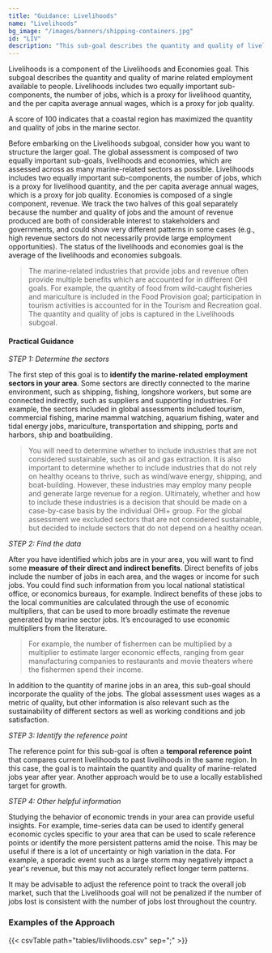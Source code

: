 ```yaml
---
title: "Guidance: Livelihoods"
name: "Livelihoods"
bg_image: "/images/banners/shipping-containers.jpg"
id: "LIV"
description: "This sub-goal describes the quantity and quality of livelihoods for people living on the coast."
---
```


Livelihoods is a component of the Livelihoods and Economies goal. This subgoal describes the quantity and quality of marine related employment available to people. Livelihoods includes two equally important sub-components, the number of jobs, which is a proxy for livelihood quantity, and the per capita average annual wages, which is a proxy for job quality.

A score of 100 indicates that a coastal region has maximized the quantity and quality of jobs in the marine sector.  

Before embarking on the Livelihoods subgoal, consider how you want to structure the larger goal. The global assessment is composed of two equally important sub-goals, livelihoods and economies, which are assessed across as many marine-related sectors as possible. Livelihoods includes two equally important sub-components, the number of jobs, which is a proxy for livelihood quantity, and the per capita average annual wages, which is a proxy for job quality. Economies is composed of a single component, revenue. We track the two halves of this goal separately because the number and quality of jobs and the amount of revenue produced are both of considerable interest to stakeholders and governments, and could show very different patterns in some cases (e.g., high revenue sectors do not necessarily provide large employment opportunities). The status of the livelihoods and economies goal is the average of the livelihoods and economies subgoals.

> The marine-related industries that provide jobs and revenue often provide multiple benefits which are accounted for in different OHI goals. For example, the quantity of food from wild-caught fisheries and mariculture is included in the Food Provision goal; participation in tourism activities is accounted for in the Tourism and Recreation goal. The quantity and quality of jobs is captured in the Livelihoods subgoal.

#### Practical Guidance

*_STEP 1: Determine the sectors_*

The first step of this goal is to **identify the marine-related employment sectors in your area**. Some sectors are directly connected to the marine environment, such as shipping, fishing, longshore workers, but some are connected indirectly, such as suppliers and supporting industries. For example, the sectors included in global assessments included tourism, commercial fishing, marine mammal watching, aquarium fishing, water and tidal energy jobs, mariculture, transportation and shipping, ports and harbors, ship and boatbuilding.

> You will need to determine whether to include industries that are not considered sustainable, such as oil and gas extraction. It is also important to determine whether to include industries that do not rely on healthy oceans to thrive, such as wind/wave energy, shipping, and boat-building. However, these industries may employ many people and generate large revenue for a region. Ultimately, whether and how to include these industries is a decision that should be made on a case-by-case basis by the individual OHI+ group. For the global assessment we excluded sectors that are not considered sustainable, but decided to include sectors that do not depend on a healthy ocean.

*_STEP 2: Find the data_*

After you have identified which jobs are in your area, you will want to find some **measure of their direct and indirect benefits**. Direct benefits of jobs include the number of jobs in each area, and the wages or income for such jobs. You could find such information from you local national statistical office, or economics bureaus, for example. Indirect benefits of these jobs to the local communities are calculated through the use of economic multipliers, that can be used to more broadly estimate the revenue generated by marine sector jobs. It’s encouraged to use economic multipliers from the literature.

> For example, the number of fishermen can be multiplied by a multiplier to estimate larger economic effects, ranging from gear manufacturing companies to restaurants and movie theaters where the fishermen spend their income.

In addition to the quantity of marine jobs in an area, this sub-goal should incorporate the quality of the jobs. The global assessment uses wages as a metric of quality, but other information is also relevant such as the sustainability of different sectors as well as working conditions and job satisfaction. 

*_STEP 3: Identify the reference point_*

The reference point for this sub-goal is often a **temporal reference point** that compares current livelihoods to past livelihoods in the same region. In this case, the goal is to maintain the quantity and quality of marine-related jobs year after year. Another approach would be to use a locally established target for growth. 

*_STEP 4: Other helpful information_*

Studying the behavior of economic trends in your area can provide useful insights. For example, time-series data can be used to identify general economic cycles specific to your area that can be used to scale reference points or identify the more persistent patterns amid the noise. This may be useful if there is a lot of uncertainty or high variation in the data. For example, a sporadic event such as a large storm may negatively impact a year's revenue, but this may not accurately reflect longer term patterns. 

It may be advisable to adjust the reference point to track the overall job market, such that the Livelihoods goal will not be penalized if the number of jobs lost is consistent with the number of jobs lost throughout the country.

### Examples of the Approach
{{< csvTable path="tables/livlihoods.csv" sep=";" >}}
